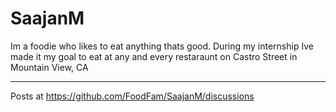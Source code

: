 # SaajanM
Im a foodie who likes to eat anything thats good. During my internship Ive made it my goal to eat at any and every restaraunt on Castro Street in Mountain View, CA

---
Posts at https://github.com/FoodFam/SaajanM/discussions
